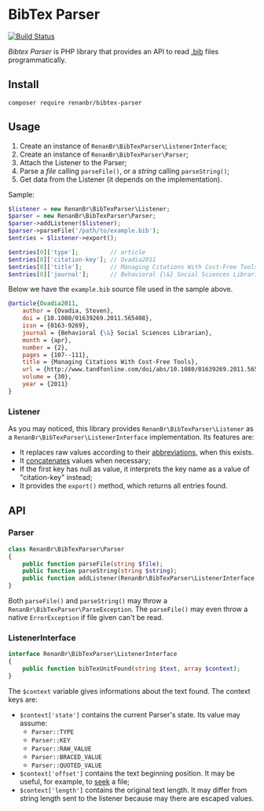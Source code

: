 # BibTex Parser

[![Build Status](https://travis-ci.org/renanbr/bibtex-parser.svg?branch=master)](https://travis-ci.org/renanbr/bibtex-parser)

_Bibtex Parser_ is PHP library that provides an API to read [.bib](http://mirrors.ctan.org/biblio/bibtex/base/btxdoc.pdf) files programmatically.

## Install

`composer require renanbr/bibtex-parser`

## Usage

1. Create an instance of `RenanBr\BibTexParser\ListenerInterface`;
2. Create an instance of `RenanBr\BibTexParser\Parser`;
3. Attach the Listener to the Parser;
4. Parse a _file_ calling `parseFile()`, or a _string_ calling `parseString()`;
5. Get data from the Listener (it depends on the implementation).

Sample:

```php
$listener = new RenanBr\BibTexParser\Listener;
$parser = new RenanBr\BibTexParser\Parser;
$parser->addListener($listener);
$parser->parseFile('/path/to/example.bib');
$entries = $listener->export();

$entries[0]['type'];         // article
$entries[0]['citation-key']; // Ovadia2011
$entries[0]['title'];        // Managing Citations With Cost-Free Tools
$entries[0]['journal'];      // Behavioral {\&} Social Sciences Librarian
```

Below we have the `example.bib` source file used in the sample above.

```bib
@article{Ovadia2011,
    author = {Ovadia, Steven},
    doi = {10.1080/01639269.2011.565408},
    issn = {0163-9269},
    journal = {Behavioral {\&} Social Sciences Librarian},
    month = {apr},
    number = {2},
    pages = {107--111},
    title = {Managing Citations With Cost-Free Tools},
    url = {http://www.tandfonline.com/doi/abs/10.1080/01639269.2011.565408},
    volume = {30},
    year = {2011}
}
```

### Listener

As you may noticed, this library provides `RenanBr\BibTexParser\Listener` as a `RenanBr\BibTexParser\ListenerInterface` implementation.
Its features are:
- It replaces raw values according to their [abbreviations](http://www.bibtex.org/Format/), when this exists.
- It [concatenates](http://www.bibtex.org/Format/) values when necessary;
- If the first key has null as value, it interprets the key name as a value of "citation-key" instead;
- It provides the `export()` method, which returns all entries found.

## API

### Parser

```php
class RenanBr\BibTexParser\Parser
{
    public function parseFile(string $file);
    public function parseString(string $string);
    public function addListener(RenanBr\BibTexParser\ListenerInterface $listener);
}
```

Both `parseFile()` and `parseString()` may throw a `RenanBr\BibTexParser\ParseException`.
The `parseFile()` may even throw a native `ErrorException` if file given can't be read.

### ListenerInterface

```php
interface RenanBr\BibTexParser\ListenerInterface
{
    public function bibTexUnitFound(string $text, array $context);
}
```

The `$context` variable gives informations about the text found.
The context keys are:
- `$context['state']` contains the current Parser's state.
  Its value may assume:
  - `Parser::TYPE`
  - `Parser::KEY`
  - `Parser::RAW_VALUE`
  - `Parser::BRACED_VALUE`
  - `Parser::QUOTED_VALUE`
- `$context['offset']` contains the text beginning position.
  It may be useful, for example, to [seek](https://php.net/fseek) a file;
- `$context['length']` contains the original text length.
  It may differ from string length sent to the listener because may there are escaped values.
